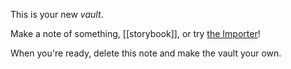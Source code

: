 This is your new *vault*.

Make a note of something, [[storybook]], or try [the Importer](https://help.obsidian.md/Plugins/Importer)!

When you're ready, delete this note and make the vault your own.